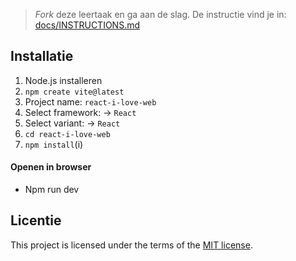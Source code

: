 > _Fork_ deze leertaak en ga aan de slag. De instructie vind je in: [docs/INSTRUCTIONS.md](docs/INSTRUCTIONS.md)

## Installatie

1. Node.js installeren
2.  ```npm create vite@latest```
3.  Project name: ```react-i-love-web```
4.  Select framework: -> ```React```
5.  Select variant: -> ```React```
6.  ```cd react-i-love-web```
7.  ```npm install```(i)

#### Openen in browser
* Npm run dev

## Licentie

This project is licensed under the terms of the [MIT license](./LICENSE).
